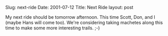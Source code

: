 Slug: next-ride
Date: 2001-07-12
Title: Next Ride
layout: post

My next ride should be tomorrow afternoon. This time Scott, Don, and I (maybe Hans will come too). We&#39;re considering taking machetes along this time to make some more interesting trails. ;-)
